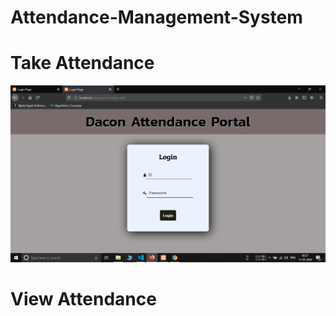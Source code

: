 # Attendance-Management-System
# Take Attendance
![](https://github.com/Gagan-Chaudhary/Attendance-Management-System/blob/master/Screenshots/Screenshot%201.png)

# View Attendance
